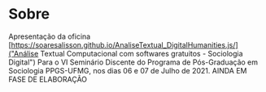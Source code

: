 # Sobre
Apresentação da oficina [https://soaresalisson.github.io/AnaliseTextual_DigitalHumanities.js/]("Análise Textual Computacional com softwares gratuitos - Sociologia Digital")
Para o VI Seminário Discente do Programa de Pós-Graduação em Sociologia PPGS-UFMG, nos dias 06 e 07 de Julho de 2021.
AINDA EM FASE DE ELABORAÇÃO

